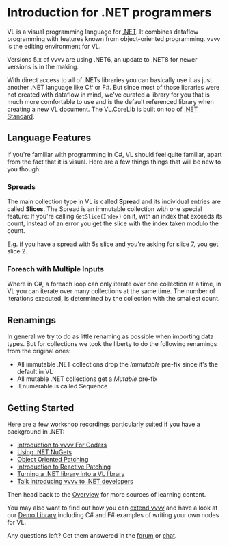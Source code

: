 # Introduction for .NET programmers

VL is a visual programming language for [.NET](https://en.wikipedia.org/wiki/.NET_Framework). It combines dataflow programming with features known from object-oriented programming. vvvv is the editing environment for VL.

Versions 5.x of vvvv are using .NET6, an update to .NET8 for newer versions is in the making. 

With direct access to all of .NETs libraries you can basically use it as just another .NET language like C# or F#. But since most of those libraries were not created with dataflow in mind, we've curated a library for you that is much more comfortable to use and is the default referenced library when creating a new VL document. The VL.CoreLib is built on top of [.NET Standard](https://docs.microsoft.com/en-us/dotnet/standard/net-standard).

## Language Features
If you're familiar with programming in C#, VL should feel quite familiar, apart from the fact that it is visual. Here are a few things things that will be new to you though:

### Spreads
The main collection type in VL is called __Spread__ and its individual entries are called __Slices__. The Spread is an immutable collection with one special feature: If you're calling `GetSlice(Index)` on it, with an index that exceeds its count, instead of an error you get the slice with the index taken modulo the count.

E.g. if you have a spread with 5s slice and you're asking for slice 7, you get slice 2.

### Foreach with Multiple Inputs
Where in C#, a foreach loop can only iterate over one collection at a time, in VL you can iterate over many collections at the same time. The number of iterations executed, is determined by the collection with the smallest count.

## Renamings
In general we try to do as little renaming as possible when importing data types. But for collections we took the liberty to do the following renamings from the original ones:

* All immutable .NET collections drop the *Immutable* pre-fix since it's the default in VL
* All mutable .NET collections get a *Mutable* pre-fix
* IEnumerable is called Sequence

## Getting Started

Here are a few workshop recordings particularly suited if you have a background in .NET:
- [Introduction to vvvv For Coders](https://vimeo.com/467725726)
- [Using .NET NuGets](https://vimeo.com/467351841)
- [Object Oriented Patching](https://vimeo.com/467436333)
- [Introduction to Reactive Patching](https://vimeo.com/467724898)
- [Turning a .NET library into a VL library](https://vimeo.com/467350999)
- [Talk introducing vvvv to .NET developers](https://youtu.be/-Rr7QRYlZDc)

Then head back to the [Overview](../overview.md#tutorials) for more sources of learning content. 

You may also want to find out how you can [extend vvvv](../../extending/overview.md) and have a look at our [Demo Library](https://github.com/vvvv/vl.demolib) including C# and F# examples of writing your own nodes for VL.

Any questions left? Get them answered in the [forum](http://discourse.vvvv.org) or [chat](https://app.element.io/#/room/#vvvv:matrix.org).